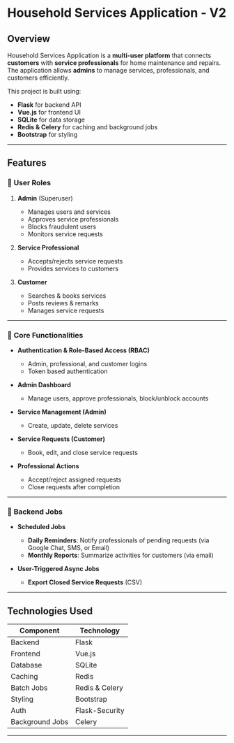 # Household Services Application - V2

## Overview

Household Services Application is a **multi-user platform** that connects **customers** with **service professionals** for home maintenance and repairs. The application allows **admins** to manage services, professionals, and customers efficiently.

This project is built using:

- **Flask** for backend API
- **Vue.js** for frontend UI
- **SQLite** for data storage
- **Redis & Celery** for caching and background jobs
- **Bootstrap** for styling

---

## Features

### 🔹 **User Roles**

1. **Admin** (Superuser)

   - Manages users and services
   - Approves service professionals
   - Blocks fraudulent users
   - Monitors service requests

2. **Service Professional**

   - Accepts/rejects service requests
   - Provides services to customers

3. **Customer**
   - Searches & books services
   - Posts reviews & remarks
   - Manages service requests

---

### 🔹 **Core Functionalities**

- **Authentication & Role-Based Access (RBAC)**
  - Admin, professional, and customer logins
  - Token based authentication
- **Admin Dashboard**
  - Manage users, approve professionals, block/unblock accounts
- **Service Management (Admin)**

  - Create, update, delete services

- **Service Requests (Customer)**

  - Book, edit, and close service requests

- **Professional Actions**

  - Accept/reject assigned requests
  - Close requests after completion

---

### 🔹 **Backend Jobs**

- **Scheduled Jobs**

  - **Daily Reminders**: Notify professionals of pending requests (via Google Chat, SMS, or Email)
  - **Monthly Reports**: Summarize activities for customers (via email)

- **User-Triggered Async Jobs**
  - **Export Closed Service Requests** (CSV)

---

## Technologies Used

| Component       | Technology     |
| --------------- | -------------- |
| Backend         | Flask          |
| Frontend        | Vue.js         |
| Database        | SQLite         |
| Caching         | Redis          |
| Batch Jobs      | Redis & Celery |
| Styling         | Bootstrap      |
| Auth            | Flask-Security |
| Background Jobs | Celery         |

---

<!-- ## Installation & Setup

### 1️⃣ Clone the Repository

```bash
git clone https://github.com/your-repo/household-services-app.git
cd household-services-app
``` -->
